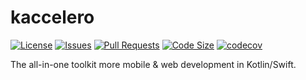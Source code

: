 # kaccelero

[![License](https://img.shields.io/github/license/guimauvesoftware/kaccelero)](LICENSE)
[![Issues](https://img.shields.io/github/issues/guimauvesoftware/kaccelero)]()
[![Pull Requests](https://img.shields.io/github/issues-pr/guimauvesoftware/kaccelero)]()
[![Code Size](https://img.shields.io/github/languages/code-size/guimauvesoftware/kaccelero)]()
[![codecov](https://codecov.io/gh/guimauvesoftware/kaccelero/graph/badge.svg?token=XZ7HrShgH3)](https://codecov.io/gh/guimauvesoftware/kaccelero)

The all-in-one toolkit more mobile & web development in Kotlin/Swift.
